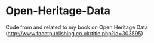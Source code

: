 # Open-Heritage-Data
Code from and related to my book on Open Heritage Data (http://www.facetpublishing.co.uk/title.php?id=303595)
